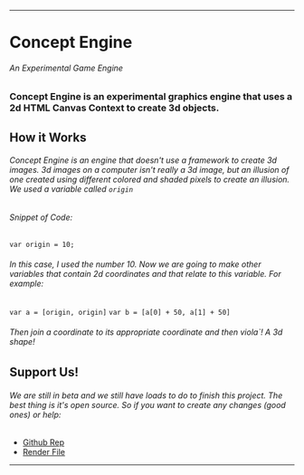 ***
# Concept Engine
###### An Experimental Game Engine

### Concept Engine is an experimental graphics engine that uses a 2d HTML Canvas Context to create 3d objects.
## How it Works
###### Concept Engine is an engine that doesn't use a framework to create 3d images. 3d images on a computer isn't really a 3d image, but an illusion of one created using different colored and shaded pixels to create an illusion. We used a variable called `origin`
###### Snippet of Code:
`var origin = 10;`
###### In this case, I used the number 10. Now we are going to make other variables that contain 2d coordinates and that relate to this variable. For example:
`var a = [origin, origin]`
`var b = [a[0] + 50, a[1] + 50]`
###### Then join a coordinate to its appropriate coordinate and then viola`! A 3d shape!

## Support Us!
###### We are still in beta and we still have loads to do to finish this project. The best thing is it's open source. So if you want to create any changes (good ones) or help:
- [Github Rep](https://github.com/DeveloperNewtom/Concept-Engine)
- [Render File](https://github.com/DeveloperNewtom/Concept-Engine/Website/render.js)
***
